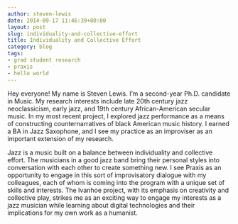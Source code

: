 ```yaml
---
author: steven-lewis
date: 2014-09-17 11:46:39+00:00
layout: post
slug: individuality-and-collective-effort
title: Individuality and Collective Effort
category: blog
tags:
- grad student research
- praxis
- hello world
---
```


Hey everyone! My name is Steven Lewis. I’m a second-year Ph.D. candidate in Music. My research interests include late 20th century jazz neoclassicism, early jazz, and 19th century African-American secular music. In my most recent project, I explored jazz performance as a means of constructing counternarratives of black American music history. I earned a BA in Jazz Saxophone, and I see my practice as an improviser as an important extension of my research.

Jazz is a music built on a balance between individuality and collective effort. The musicians in a good jazz band bring their personal styles into conversation with each other to create something new. I see Praxis as an opportunity to engage in this sort of improvisatory dialogue with my colleagues, each of whom is coming into the program with a unique set of skills and interests. The Ivanhoe project, with its emphasis on creativity and collective play, strikes me as an exciting way to engage my interests as a jazz musician while learning about digital technologies and their implications for my own work as a humanist.
